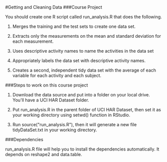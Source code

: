 #Getting and Cleaning Data
###Course Project

You should create one R script called run_analysis.R that does the following.

1. Merges the training and the test sets to create one data set.

2. Extracts only the measurements on the mean and standard deviation for each measurement.

3. Uses descriptive activity names to name the activities in the data set

4. Appropriately labels the data set with descriptive activity names.

5. Creates a second, independent tidy data set with the average of each variable for each activity and each subject.

###Steps to work on this course project

1. Download the data source and put into a folder on your local drive. You'll have a UCI HAR Dataset folder.

2. Put run_analysis.R in the parent folder of UCI HAR Dataset, then set it as your working directory using setwd() function in RStudio.

3. Run source("run_analysis.R"), then it will generate a new file tidyDataSet.txt in your working directory.

###Dependencies

run_analysis.R file will help you to install the dependencies automatically. It depends on reshape2 and data.table.
